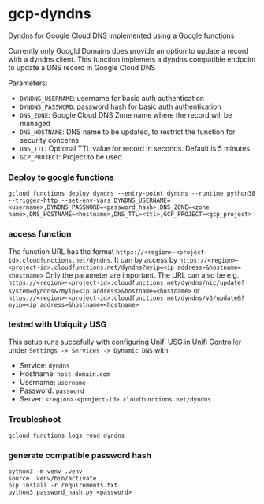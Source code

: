 # gcp-dyndns

Dyndns for Google Cloud DNS implemented using a Google functions

Currently only Googld Domains does provide an option to update a record with a dyndns client. This function implemets a dyndns compatible endpoint to update a DNS record in Google Cloud DNS

Parameters:
* `DYNDNS_USERNAME`: username for basic auth authentication
* `DYNDNS_PASSWORD`: password hash for basic auth authentication
* `DNS_ZONE`: Google Cloud DNS Zone name where the record will be managed
* `DNS_HOSTNAME`: DNS name to be updated, to restrict the function for security concerns
* `DNS_TTL`: Optional TTL value for record in seconds. Default is 5 minutes.
* `GCP_PROJECT`: Project to be used

### Deploy to google functions

```
gcloud functions deploy dyndns --entry-point dyndns --runtime python38 --trigger-http --set-env-vars DYNDNS_USERNAME=<username>,DYNDNS_PASSWORD=<password_hash>,DNS_ZONE=<zone name>,DNS_HOSTNAME=<hostname>,DNS_TTL=<ttl>,GCP_PROJECT=<gcp_project>
```

### access function

The function URL has the format `https://<region>-<project-id>.cloudfunctions.net/dyndns`.
It can by access by `https://<region>-<project-id>.cloudfunctions.net/dyndns?myip=<ip address>&hostname=<hostname>`
Only the parameter are important. 
The URL can also be e.g. `https://<region>-<project-id>.cloudfunctions.net/dyndns/nic/update?system=dyndns&?myip=<ip address>&hostname=<hostname>` or `https://<region>-<project-id>.cloudfunctions.net/dyndns/v3/update&?myip=<ip address>&hostname=<hostname>`

### tested with Ubiquity USG

This setup runs succefully with configuring Unifi USG in Unifi Controller under `Settings -> Services -> Dynamic DNS` with  
* Service: `dyndns`
* Hostname: `host.domain.com`
* Username: `username`
* Password: `password`
* Server: `<region>-<project-id>.cloudfunctions.net/dyndns`

### Troubleshoot

```
gcloud functions logs read dyndns
```

### generate compatible password hash

```
python3 -m venv .venv
source .venv/bin/activate
pip install -r requirements.txt
python3 password_hash.py <password>
```
